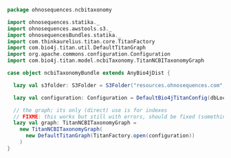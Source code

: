 
```scala
package ohnosequences.ncbitaxonomy

import ohnosequences.statika._
import ohnosequences.awstools.s3._
import ohnosequencesBundles.statika._
import com.thinkaurelius.titan.core.TitanFactory
import com.bio4j.titan.util.DefaultTitanGraph
import org.apache.commons.configuration.Configuration
import com.bio4j.titan.model.ncbiTaxonomy.TitanNCBITaxonomyGraph

case object ncbiTaxonomyBundle extends AnyBio4jDist {

  lazy val s3folder: S3Folder = S3Folder("resources.ohnosequences.com", "16s/bio4j-taxonomy/")

  lazy val configuration: Configuration = DefaultBio4jTitanConfig(dbLocation)

  // the graph; its only (direct) use is for indexes
  // FIXME: this works but still with errors, should be fixed (something about transactions)
  lazy val graph: TitanNCBITaxonomyGraph =
    new TitanNCBITaxonomyGraph(
      new DefaultTitanGraph(TitanFactory.open(configuration))
    )
}

```




[main/scala/api.scala]: api.scala.md
[main/scala/bundle.scala]: bundle.scala.md
[main/scala/package.scala]: package.scala.md
[main/scala/titan.scala]: titan.scala.md
[test/scala/dummyTree.scala]: ../../test/scala/dummyTree.scala.md
[test/scala/Ncbitaxonomy.scala]: ../../test/scala/Ncbitaxonomy.scala.md
[test/scala/structuralTests.scala]: ../../test/scala/structuralTests.scala.md